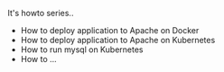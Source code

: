 It's howto series..

- How to deploy application to Apache on Docker
- How to deploy application to Apache on Kubernetes
- How to run mysql on Kubernetes
- How to ...
